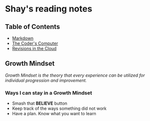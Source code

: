 # Shay's reading  notes

## Table of Contents
- [Markdown](markdown.md)
- [The Coder's Computer](the-coders-computer.md)
- [Revisions in the Cloud](revisions.md)

## Growth Mindset
*Growth Mindset is the theory that every experience can be utilized for individual progression and improvement.*  
### Ways I can stay in a Growth Mindset
- Smash that **BELIEVE** button
- Keep track of the ways something did not work
- Have a plan. Know what you want to learn

